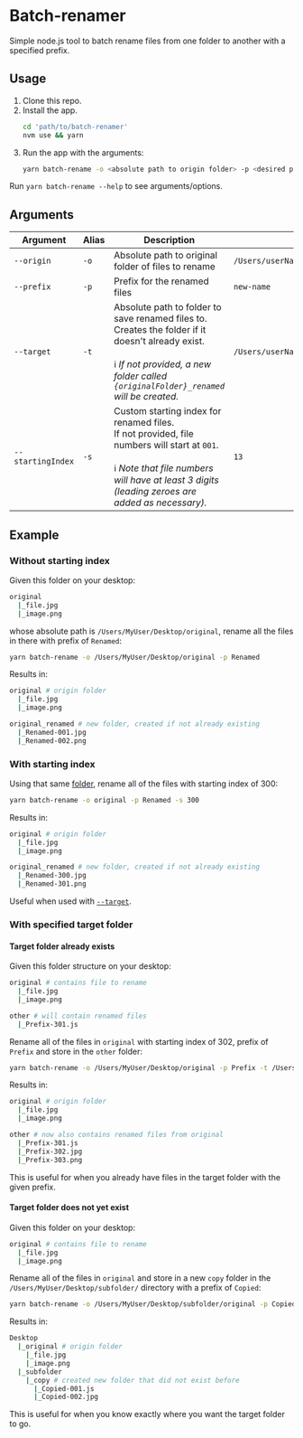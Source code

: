 # Batch-renamer

Simple node.js tool to batch rename files from one folder to another with a specified prefix.

## Usage

1. Clone this repo.
1. Install the app.
   ```bash
   cd 'path/to/batch-renamer'
   nvm use && yarn
   ```
1. Run the app with the arguments:
   ```bash
   yarn batch-rename -o <absolute path to origin folder> -p <desired prefix>
   ```

Run `yarn batch-rename --help` to see arguments/options.

## Arguments

<table>
  <thead>
    <tr>
      <th>Argument</th>
      <th>Alias</th>
      <th>Description</th>
      <th>Example</th>
      <th>Required?</th>
    </tr>
  </thead>
  <tr>
    <td><code>--origin</code></td>
    <td><code>-o</code></td>
    <td>Absolute path to original folder of files to rename</td>
    <td><code>/Users/userName/Desktop/originalFolder</code></td>
    <td>Yes</td>
  </tr>
  <tr>
    <td><code>--prefix</code></td>
    <td><code>-p</code></td>
    <td>Prefix for the renamed files</td>
    <td><code>new-name</code></td>
    <td>Yes</td>
  </tr>
  <tr>
    <td><code>--target</code></td>
    <td><code>-t</code></td>
    <td>
      Absolute path to folder to save renamed files to. Creates the folder if it doesn't already exist.
      <br /><br />
      ℹ️ <em>If not provided, a new folder called <code>{originalFolder}_renamed</code> will be created.</em>
    </td>
    <td><code>/Users/userName/Desktop/renameToHere</code></td>
    <td>No</td>
  </tr>
  <tr>
    <td><code>--startingIndex</code></td>
    <td><code>-s</code></td>
    <td>
      Custom starting index for renamed files.
      <br />
      If not provided, file numbers will start at <code>001</code>.
      <br /><br />
      ℹ️ <em>Note that file numbers will have at least 3 digits (leading zeroes are added as necessary).</em>
    </td>
    <td><code>13</code></td>
    <td>No</td>
  </tr>
</table>
         
## Example

### Without starting index

Given this folder on your desktop:

```bash
original
  |_file.jpg
  |_image.png
```

whose absolute path is `/Users/MyUser/Desktop/original`, rename all the files in there with prefix of `Renamed`:

```bash
yarn batch-rename -o /Users/MyUser/Desktop/original -p Renamed
```

Results in:

```bash
original # origin folder
  |_file.jpg
  |_image.png

original_renamed # new folder, created if not already existing
  |_Renamed-001.jpg
  |_Renamed-002.png
```

### With starting index

Using that same [folder](#without-starting-index), rename all of the files with starting index of 300:

```bash
yarn batch-rename -o original -p Renamed -s 300
```

Results in:

```bash
original # origin folder
  |_file.jpg
  |_image.png

original_renamed # new folder, created if not already existing
  |_Renamed-300.jpg
  |_Renamed-301.png
```

Useful when used with [`--target`](#with-specified-target-folder).

### With specified target folder

#### Target folder already exists

Given this folder structure on your desktop:

```bash
original # contains file to rename
  |_file.jpg
  |_image.png

other # will contain renamed files
  |_Prefix-301.js
```

Rename all of the files in `original` with starting index of 302, prefix of `Prefix` and store in the `other` folder:

```bash
yarn batch-rename -o /Users/MyUser/Desktop/original -p Prefix -t /Users/MyUser/Desktop/other -s 302
```

Results in:

```bash
original # origin folder
  |_file.jpg
  |_image.png

other # now also contains renamed files from original
  |_Prefix-301.js
  |_Prefix-302.jpg
  |_Prefix-303.png
```

This is useful for when you already have files in the target folder with the given prefix.

#### Target folder does not yet exist

Given this folder on your desktop:

```bash
original # contains file to rename
  |_file.jpg
  |_image.png
```

Rename all of the files in `original` and store in a new `copy` folder in the `/Users/MyUser/Desktop/subfolder/` directory with a prefix of `Copied`:

```bash
yarn batch-rename -o /Users/MyUser/Desktop/subfolder/original -p Copied -t /Users/MyUser/Desktop/copy
```

Results in:

```bash
Desktop
  |_original # origin folder
    |_file.jpg
    |_image.png
  |_subfolder
    |_copy # created new folder that did not exist before
      |_Copied-001.js
      |_Copied-002.jpg
```

This is useful for when you know exactly where you want the target folder to go.

